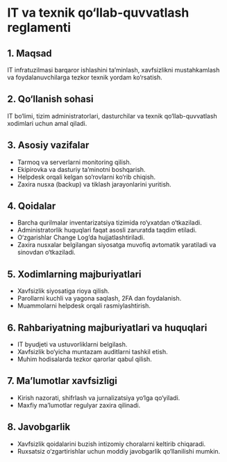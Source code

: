 # IT va texnik qo‘llab-quvvatlash reglamenti

## 1. Maqsad
IT infratuzilmasi barqaror ishlashini ta’minlash, xavfsizlikni mustahkamlash va foydalanuvchilarga tezkor texnik yordam ko‘rsatish.

## 2. Qo‘llanish sohasi
IT bo‘limi, tizim administratorlari, dasturchilar va texnik qo‘llab-quvvatlash xodimlari uchun amal qiladi.

## 3. Asosiy vazifalar
- Tarmoq va serverlarni monitoring qilish.
- Ekipirovka va dasturiy ta’minotni boshqarish.
- Helpdesk orqali kelgan so‘rovlarni ko‘rib chiqish.
- Zaxira nusxa (backup) va tiklash jarayonlarini yuritish.

## 4. Qoidalar
- Barcha qurilmalar inventarizatsiya tizimida ro‘yxatdan o‘tkaziladi.
- Administratorlik huquqlari faqat asosli zaruratda taqdim etiladi.
- O‘zgarishlar Change Log’da hujjatlashtiriladi.
- Zaxira nusxalar belgilangan siyosatga muvofiq avtomatik yaratiladi va sinovdan o‘tkaziladi.

## 5. Xodimlarning majburiyatlari
- Xavfsizlik siyosatiga rioya qilish.
- Parollarni kuchli va yagona saqlash, 2FA dan foydalanish.
- Muammolarni helpdesk orqali rasmiylashtirish.

## 6. Rahbariyatning majburiyatlari va huquqlari
- IT byudjeti va ustuvorliklarni belgilash.
- Xavfsizlik bo‘yicha muntazam auditlarni tashkil etish.
- Muhim hodisalarda tezkor qarorlar qabul qilish.

## 7. Ma’lumotlar xavfsizligi
- Kirish nazorati, shifrlash va jurnalizatsiya yo‘lga qo‘yiladi.
- Maxfiy ma’lumotlar regulyar zaxira qilinadi.

## 8. Javobgarlik
- Xavfsizlik qoidalarini buzish intizomiy choralarni keltirib chiqaradi.
- Ruxsatsiz o‘zgartirishlar uchun moddiy javobgarlik qo‘llanilishi mumkin.

